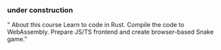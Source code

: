 ### under construction

" About this course
Learn to code in Rust. Compile the code to WebAssembly. Prepare JS/TS frontend and create browser-based Snake game."
